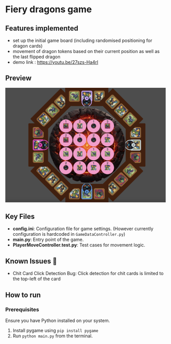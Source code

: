 # Fiery dragons game
## Features implemented
- set up the initial game board (including randomised positioning for dragon cards)
- movement of dragon tokens based on their current position as well as the last flipped dragon
- demo link : https://youtu.be/27szs-Ha4rI

## Preview
![Alt text](image.png)

## Key Files
- **config.ini**: Configuration file for game settings. (However currently configuration is hardcoded in `GameDataController.py`)
- **main.py**: Entry point of the game.
- **PlayerMoveController.test.py**: Test cases for movement logic.


## Known Issues 🐞
- Chit Card Click Detection Bug: Click detection for chit cards is limited to the top-left of the card

## How to run
### Prerequisites
Ensure you have Python installed on your system.
1. Install pygame using `pip install pygame`
2. Run `python main.py` from the terminal.